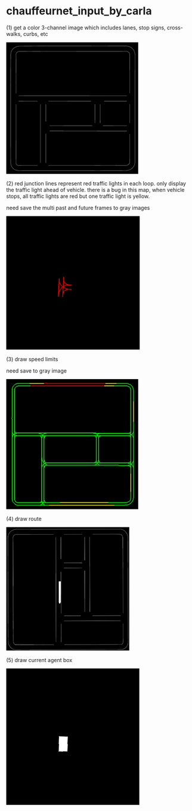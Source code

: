 # chauffeurnet_input_by_carla


(1) get a color 3-channel image which includes lanes, stop signs, cross-walks, curbs, etc


![image](assets/(a)_roadmap_color.png)


(2) red junction lines represent red traffic lights in each loop. only display the traffic light ahead of vehicle. there is a bug in this map, when vehicle stops, all traffic lights are red but one traffic light is yellow.


need save the multi past and future frames to gray images


![image](assets/(b)_traffic_lights_color.png)


(3) draw speed limits


need save to gray image


![image](assets/(c)_speed_limit_color.png)


(4) draw route


![image](assets/(d)_route_color.png)


(5) draw current agent box


 ![image](assets/(e)_current_agent_box.png)
